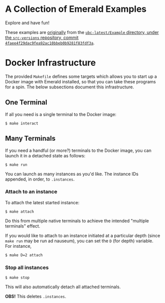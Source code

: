 # A Collection of Emerald Examples

Explore and have fun!

These examples are
[originally](https://github.com/emerald/examples/commit/9a5eaa5022988afd7247b653eca73209a1b42dad)
from the [`ubc-latest/Example` directory, under the `src-versions`
repository, commit
`4faee4f29dac9fea92ac10bbeb0b9281f83fdf3a`](https://github.com/emerald/src-versions/tree/4faee4f29dac9fea92ac10bbeb0b9281f83fdf3a/ubc-latest-src).

# Docker Infrastructure

The provided `Makefile` defines some targets which allows you to start
up a Docker image with Emerald installed, so that you can take these
programs for a spin. The below subsections document this
infrastructure.

## One Terminal

If all you need is a single terminal to the Docker image:

```
$ make interact
```

## Many Terminals

If you need a handful (or more?) terminals to the Docker image, you
can launch it in a detached state as follows:

```
$ make run
```

You can launch as many instances as you'd like. The instance IDs
appended, in order, to `.instances`.

### Attach to an instance

To attach the latest started instance:

```
$ make attach
```

Do this from multiple native terminals to achieve the intended
"multiple terminals" effect.

If you would like to attach to an instance initiated at a particular
depth (since `make run` may be run ad nauseum), you can set the `D`
(for depth) variable. For instance,

```
$ make D=2 attach
```

### Stop all instances

```
$ make stop
```

This will also automatically detach all attached terminals.

**OBS!** This deletes `.instances`.

